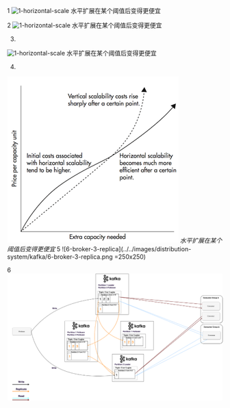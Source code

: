 1
![1-horizontal-scale][1-horizontal-scale]
水平扩展在某个阈值后变得更便宜

[1-horizontal-scale]: https://github.com/shadowlan/blog/tree/master/images/distribution-system/kafka/1-horizontal-scale.png

2
![1-horizontal-scale](https://github.com/shadowlan/blog/tree/master/images/distribution-system/kafka/1-horizontal-scale.png)
水平扩展在某个阈值后变得更便宜

3. 
![1-horizontal-scale][1-horizontal-scale]
水平扩展在某个阈值后变得更便宜

[1-horizontal-scale]: ../../images/distribution-system/kafka/1-horizontal-scale.png

4. 
![1-horizontal-scale](../../images/distribution-system/kafka/1-horizontal-scale.png)
_水平扩展在某个阈值后变得更便宜_
5
![6-broker-3-replica](../../images/distribution-system/kafka/6-broker-3-replica.png =250x250)

6
![6-broker-3-replica](../../images/distribution-system/kafka/6-broker-3-replica.png) <!-- .element style="height: 50% width: 50%" -->
